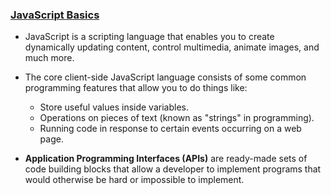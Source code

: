 ### [JavaScript Basics](https://developer.mozilla.org/en-US/docs/Web/JavaScript)

- JavaScript is a scripting language that enables you to create dynamically updating content, control multimedia, animate images, and much more.
- The core client-side JavaScript language consists of some common programming features that allow you to do things like:
  - Store useful values inside variables.
  - Operations on pieces of text (known as "strings" in programming).
  - Running code in response to certain events occurring on a web page.

- **Application Programming Interfaces (APIs)** are ready-made sets of code building blocks that allow a developer to implement programs that would otherwise be hard or impossible to implement.
